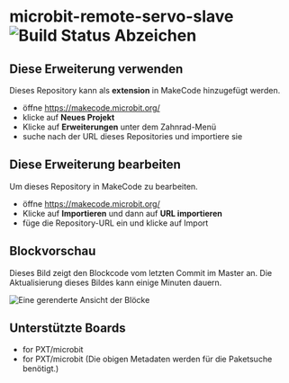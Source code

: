 # microbit-remote-servo-slave ![Build Status Abzeichen](https://github.com/2ndclemens/microbit-remote-servo-slave/workflows/MakeCode/badge.svg)



## Diese Erweiterung verwenden

Dieses Repository kann als **extension** in MakeCode hinzugefügt werden.

* öffne https://makecode.microbit.org/
* klicke auf **Neues Projekt**
* Klicke auf **Erweiterungen** unter dem Zahnrad-Menü
* suche nach der URL dieses Repositories und importiere sie

## Diese Erweiterung bearbeiten

Um dieses Repository in MakeCode zu bearbeiten.

* öffne https://makecode.microbit.org/
* Klicke auf **Importieren** und dann auf **URL importieren**
* füge die Repository-URL ein und klicke auf Import

## Blockvorschau

Dieses Bild zeigt den Blockcode vom letzten Commit im Master an.
Die Aktualisierung dieses Bildes kann einige Minuten dauern.

![Eine gerenderte Ansicht der Blöcke](https://github.com/2ndclemens/microbit-remote-servo-slave/raw/master/.github/makecode/blocks.png)

## Unterstützte Boards

* for PXT/microbit
* for PXT/microbit
(Die obigen Metadaten werden für die Paketsuche benötigt.)

